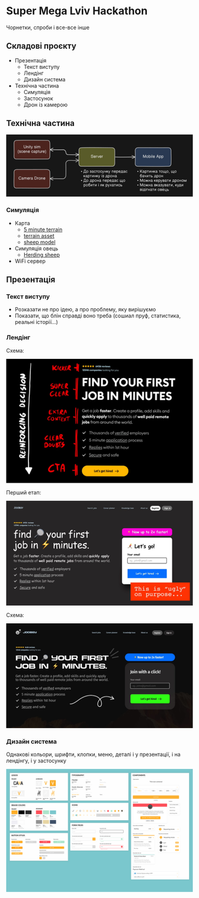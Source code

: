 # Super Mega Lviv Hackathon

Чорнетки, спроби і все-все інше

## Складові проєкту

- Презентація
	- Текст виступу
	- Лендінг
	- Дизайн система
- Технічна частина
	- Симуляція
	- Застосунок
	- Дрон із камерою

## Технічна частина

![plot](./res/project.jpg)

### Симуляція
  - Карта
	  - [5 minute terrain](https://www.youtube.com/watch?v=nCDGjLRecrs)
	  - [terrain asset](https://assetstore.unity.com/packages/3d/environments/unity-terrain-urp-demo-scene-213197)
	  - [sheep model](https://sketchfab.com/baxterbaxter/collections/sheep-91a39abf74924ee69162be9ae78fc381)
  - Симуляція овець
	   - [Herding sheep](https://www.youtube.com/watch?v=44WMyzPyTd0)
  - WiFi сервер

## Презентація

### Текст виступу

- Розказати не про ідею, а про проблему, яку вирішуємо
- Показати, що блін справді воно треба (сошиал пруф, статистика, реальні історії...)


### Лендінг

Схема:

![schema](./res/schema.jpg)

Перший етап:

![1-try](./res/ugly-shit.jpg)

Схема:

![2-try](./res/not-so-ugly-shit.jpg)

### Дизайн система

Однакові кольори, шрифти, клопки, меню, деталі і у презентації, і на лендінгу, і у застосунку


![design-system-thumbnail](./res/design-system-thumbnail.jpg)